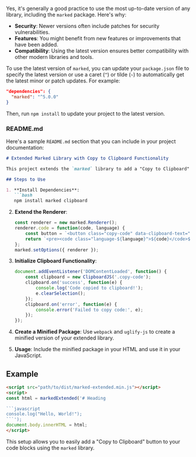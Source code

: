 Yes, it's generally a good practice to use the most up-to-date version of any library, including the `marked` package. Here's why:

- **Security**: Newer versions often include patches for security vulnerabilities.
- **Features**: You might benefit from new features or improvements that have been added.
- **Compatibility**: Using the latest version ensures better compatibility with other modern libraries and tools.

To use the latest version of `marked`, you can update your `package.json` file to specify the latest version or use a caret (`^`) or tilde (`~`) to automatically get the latest minor or patch updates. For example:

```json
"dependencies": {
  "marked": "^5.0.0"
}
```

Then, run `npm install` to update your project to the latest version.

### README.md

Here's a sample `README.md` section that you can include in your project documentation:

```markdown
# Extended Marked Library with Copy to Clipboard Functionality

This project extends the `marked` library to add a "Copy to Clipboard" button to code blocks. It also includes a minified version of the library for easier distribution.

## Steps to Use

1. **Install Dependencies**:
   ```bash
   npm install marked clipboard
   ```

2. **Extend the Renderer**:
   ```javascript
   const renderer = new marked.Renderer();
   renderer.code = function(code, language) {
       const button = `<button class="copy-code" data-clipboard-text="${code}">Copy</button>`;
       return `<pre><code class="language-${language}">${code}</code>${button}</pre>`;
   };
   marked.setOptions({ renderer });
   ```

3. **Initialize Clipboard Functionality**:
   ```javascript
   document.addEventListener('DOMContentLoaded', function() {
       const clipboard = new ClipboardJS('.copy-code');
       clipboard.on('success', function(e) {
           console.log('Code copied to clipboard!');
           e.clearSelection();
       });
       clipboard.on('error', function(e) {
           console.error('Failed to copy code:', e);
       });
   });
   ```

4. **Create a Minified Package**:
   Use `webpack` and `uglify-js` to create a minified version of your extended library.

5. **Usage**:
   Include the minified package in your HTML and use it in your JavaScript.

## Example

```html
<script src="path/to/dist/marked-extended.min.js"></script>
<script>
const html = markedExtended('# Heading

```javascript
console.log("Hello, World!");
```');
document.body.innerHTML = html;
</script>
```

This setup allows you to easily add a "Copy to Clipboard" button to your code blocks using the `marked` library.

